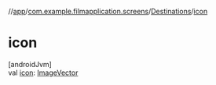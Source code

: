 //[app](../../../index.md)/[com.example.filmapplication.screens](../index.md)/[Destinations](index.md)/[icon](icon.md)

# icon

[androidJvm]\
val [icon](icon.md): [ImageVector](https://developer.android.com/reference/kotlin/androidx/compose/ui/graphics/vector/ImageVector.html)
